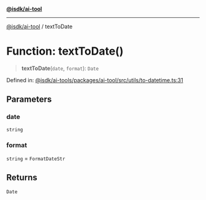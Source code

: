 [**@isdk/ai-tool**](../README.md)

***

[@isdk/ai-tool](../globals.md) / textToDate

# Function: textToDate()

> **textToDate**(`date`, `format`): `Date`

Defined in: [@isdk/ai-tools/packages/ai-tool/src/utils/to-datetime.ts:31](https://github.com/isdk/ai-tool.js/blob/fb1809b53cc75a30928176c26910792b6b8a96e1/src/utils/to-datetime.ts#L31)

## Parameters

### date

`string`

### format

`string` = `FormatDateStr`

## Returns

`Date`

